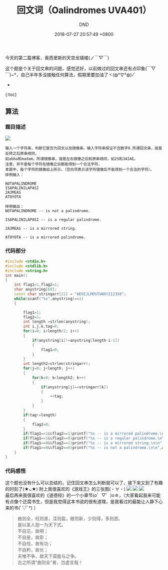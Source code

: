 ﻿---
layout: post
title:  "回文词（Oalindromes UVA401）"
date:   2018-07-27 20:57:49 +0800
categories: C-program-language
tags: C-program-language
img: http://or4d8nhvk.bkt.clouddn.com/18-7-27/91340908.jpg
author: DND
---

今天的第二篇博客，奥西里斯的天空龙镇楼(ノ￣▽￣)

这个题是个关于回文串的问题，感觉还好，以前做过的回文串还有点印象(￣▽￣)~*，自己半年多没接触任何算法，假期里要加油了ヾ(◍°∇°◍)ﾉﾞ

* 
{:toc}

## 算法

### 题目描述
![](http://or4d8nhvk.bkt.clouddn.com/18-7-27/83966553.jpg)
```
输入一个字符串，判断它是否为回文以及镜像串。输入字符串保证不含数字0.所谓回文串，就是反转之后原串相同，
如abba和madam。所谓镜像串，就是左右镜像之后和原串相同，如2S和3AIAE。
注意，并不是每个字符在镜像之后都能得到一个合法字符，
本题中，每个字符的镜像如上所示，（空白项表示该字符镜像后不能得到一个合法的字符）。
样例输入：

NOTAPALINDROME 
ISAPALINILAPASI 
2A3MEAS 
ATOYOTA

样例输出：
NOTAPALINDROME -- is not a palindrome.
 
ISAPALINILAPASI -- is a regular palindrome.
 
2A3MEAS -- is a mirrored string.
 
ATOYOTA -- is a mirrored palindrome.
```

### 代码部分

```c++
#include <stdio.h>
#include <stdlib.h>
#include <string.h>
int main()
{
    int flag1=1,flag2=1;
    char anystring[60];
    const char stringarr[21] = "AEHIJLMOSTUWXYZ12358";
    while(scanf("%s",anystring)==1)
    {

        flag1=1;
        flag2=1;
        int length =strlen(anystring);
        int i,j,k,tag=0;
        for(i=0; i<length/2; i++)
        {
            if(anystring[i]!=anystring[length-i-1])
            {
                flag1=0;
            }
        }
        int length2=strlen(stringarr);
        for(j=0; j<length; j++)
        {
            for(k=0; k<length2; k++)
            {
                if(anystring[j]==stringarr[k])
                {
                    ++tag;
                }
            }
        }
        if(tag!=length)
        {
            flag2=0;
        }
        if(flag1==1&&flag2==1)printf("%s -- is a mirrored palindrome.\n\n",anystring);
        if(flag1==1&&flag2==0)printf("%s -- is a regular palindrome.\n\n",anystring);
        if(flag1==0&&flag2==1)printf("%s -- is a mirrored string.\n\n",anystring);
        if(flag1==0&&flag2==0)printf("%s -- is not a palindrome.\n\n",anystring);
    }
}


```
### 代码感悟
这个题也没有什么可以总结的，记住回文串怎么判断就可以了，接下来又到了有趣的时刻了(★ᴗ★)
附上我很喜欢的《游戏王》的三张图(・∀・)
![](http://or4d8nhvk.bkt.clouddn.com/18-7-27/32533145.jpg)
![](http://or4d8nhvk.bkt.clouddn.com/18-7-27/64024113.jpg)
![](http://or4d8nhvk.bkt.clouddn.com/18-7-27/80024871.jpg)  
最后再来我很喜欢的《道德经》的一个小章节(o゜▽゜)o☆，（大家看起我来可能有点像个迂腐书生，但是我觉得这本书说的很有道理，是我看过的最能让人静下心来的书(ﾟ▽ﾟ*) ）
> 曲则全，枉则直，洼则盈，敝则新，少则得，多则惑。  
是以圣人抱一为天下式。  
不自见，故明；  
不自是，故彰；  
不自伐，故有功；  
不自矜，故长；  
夫唯不争，故天下莫能与之争。  
古之所谓“曲则全”者，岂虚言哉！  